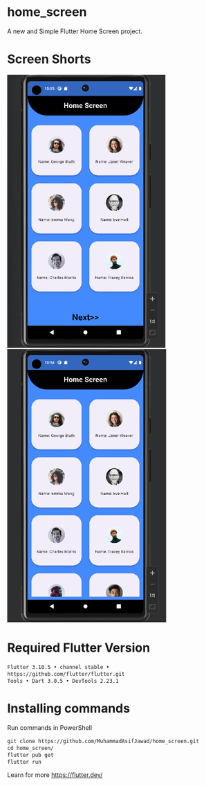 # home_screen

A new and Simple Flutter Home Screen project.

# Screen Shorts
![home_screen](https://github.com/MuhammadAsifJawad/home_screen/blob/main/screen%20shorts/first%20page.png) ![home_screen](https://github.com/MuhammadAsifJawad/home_screen/blob/main/screen%20shorts/next%20page.png)

# Required Flutter Version
```
Flutter 3.10.5 • channel stable • https://github.com/flutter/flutter.git
Tools • Dart 3.0.5 • DevTools 2.23.1
```
# Installing commands
Run commands in PowerShell
```
git clone https://github.com/MuhammadAsifJawad/home_screen.git
cd home_screen/
flutter pub get
flutter run
```

Learn for more <a href="https://flutter.dev/">https://flutter.dev/</a>
